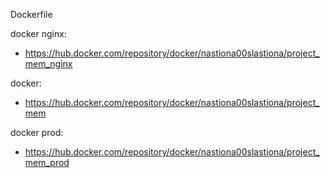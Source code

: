 Dockerfile

  docker nginx:
  - https://hub.docker.com/repository/docker/nastiona00slastiona/project_mem_nginx


  docker:
  - https://hub.docker.com/repository/docker/nastiona00slastiona/project_mem

  docker prod:
  - https://hub.docker.com/repository/docker/nastiona00slastiona/project_mem_prod
